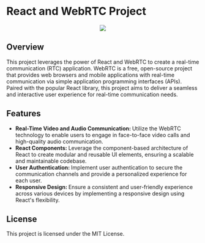 # React and WebRTC Project

<div style="display: flex; justify-content: center">
    <img src="https://avatars.githubusercontent.com/u/42463376?s=200&v=4"/>
</div> 


## Overview

This project leverages the power of React and WebRTC to create a real-time communication (RTC) application. WebRTC is a free, open-source project that provides web browsers and mobile applications with real-time communication via simple application programming interfaces (APIs). Paired with the popular React library, this project aims to deliver a seamless and interactive user experience for real-time communication needs.

## Features


<ul>
    <li> <strong> Real-Time Video and Audio Communication: </strong> Utilize the WebRTC technology to enable users to engage in face-to-face video calls and high-quality audio communication. </li>
    <li> <strong> React Components: </strong>  Leverage the component-based architecture of React to create modular and reusable UI elements, ensuring a scalable and maintainable codebase. </li>
    <li> <strong> User Authentication: </strong> Implement user authentication to secure the communication channels and provide a personalized experience for each user. </li>
    <li> <strong> Responsive Design: </strong> Ensure a consistent and user-friendly experience across various devices by implementing a responsive design using React's flexibility.</li>
</ul>  


## License

This project is licensed under the MIT License.

